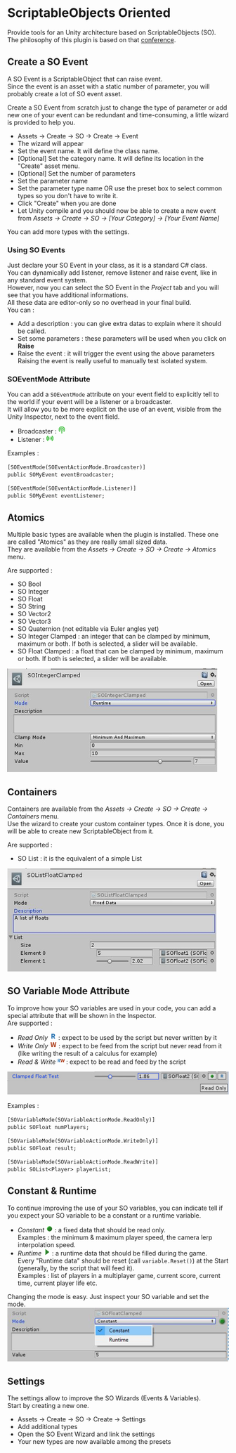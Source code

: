 # ScriptableObjects Oriented

Provide tools for an Unity architecture based on ScriptableObjects (SO).<br>
The philosophy of this plugin is based on that [conference](https://www.youtube.com/watch?v=raQ3iHhE_Kk).

## Create a SO Event
A SO Event is a ScriptableObject that can raise event.<br>
Since the event is an asset with a static number of parameter, you will probably create a lot of SO event asset.

Create a SO Event from scratch just to change the type of parameter or add new one of your event can be redundant and time-consuming, a little wizard is provided to help you.

- Assets -> Create -> SO -> Create -> Event
- The wizard will appear
- Set the event name. It will define the class name.
- [Optional] Set the category name. It will define its location in the "Create" asset menu.
- [Optional] Set the number of parameters
- Set the parameter name
- Set the parameter type name OR use the preset box to select common types so you don't have to write it.
- Click "Create" when you are done
- Let Unity compile and you should now be able to create a new event from *Assets -> Create -> SO -> [Your Category] -> [Your Event Name]*

You can add more types with the settings.

### Using SO Events

Just declare your SO Event in your class, as it is a standard C# class.<br>
You can dynamically add listener, remove listener and raise event, like in any standard event system.<br>
However, now you can select the SO Event in the *Project* tab and you will see that you have additional informations.<br>
All these data are editor-only so no overhead in your final build.<br>
You can :
- Add a description : you can give extra datas to explain where it should be called.
- Set some parameters : these parameters will be used when you click on **Raise**
- Raise the event : it will trigger the event using the above parameters
Raising the event is really useful to manually test isolated system.

### SOEventMode Attribute

You can add a `SOEventMode` attribute on your event field to explicitly tell to the world if your event will be a listener or a broadcaster.<br>
It will allow you to be more explicit on the use of an event, visible from the Unity Inspector, next to the event field.
- Broadcaster : ![Broadcaster icon](Editor/Resources/IconBroadcaster.png)
- Listener : ![Listener icon](Editor/Resources/IconListener.png)

Examples :

`[SOEventMode(SOEventActionMode.Broadcaster)]`<br>
`public SOMyEvent eventBroadcaster;`

`[SOEventMode(SOEventActionMode.Listener)]`<br>
`public SOMyEvent eventListener;`


## Atomics

Multiple basic types are available when the plugin is installed. These one are called "Atomics" as they are really small sized data.<br>
They are available from the *Assets -> Create -> SO -> Create -> Atomics* menu.<br>

Are supported :
- SO Bool
- SO Integer
- SO Float
- SO String
- SO Vector2
- SO Vector3
- SO Quaternion (not editable via Euler angles yet)
- SO Integer Clamped : an integer that can be clamped by minimum, maximum or both. If both is selected, a slider will be available.
- SO Float Clamped : a float that can be clamped by minimum, maximum or both. If both is selected, a slider will be available.

![SO Integer Clamped Example](Medias~/ExSOIntegerClamped01.jpg)

## Containers

Containers are available from the *Assets -> Create -> SO -> Create -> Containers* menu.<br>
Use the wizard to create your custom container types. Once it is done, you will be able to create new ScriptableObject from it.<br>

Are supported :
- SO List : it is the equivalent of a simple List

![SO List Float Clamped Example](Medias~/ExSOListFloatClamped01.jpg)


## SO Variable Mode Attribute
To improve how your SO variables are used in your code, you can add a special attribute that will be shown in the Inspector.<br>
Are supported :
- *Read Only* ![Read Only Icon](Editor/Resources/IconRead.png) : expect to be used by the script but never written by it
- *Write Only* ![Write Only Icon](Editor/Resources/IconWrite.png) : expect to be feed from the script but never read from it (like writing the result of a calculus for example)
- *Read & Write* ![Read Write Icon](Editor/Resources/IconReadWrite.png) : expect to be read and feed by the script

![Example of SO variable mode attribute](Medias~/ExSOFloatClamped01.jpg)

Examples :

`[SOVariableMode(SOVariableActionMode.ReadOnly)]`<br>
`public SOFloat numPlayers;`

`[SOVariableMode(SOVariableActionMode.WriteOnly)]`<br>
`public SOFloat result;`

`[SOVariableMode(SOVariableActionMode.ReadWrite)]`<br>
`public SOList<Player> playerList;`

## Constant & Runtime
To continue improving the use of your SO variables, you can indicate tell if you expect your SO variable to be a constant or a runtime variable.
- *Constant* ![Constant Icon](Editor/Resources/IconConstant.png) : a fixed data that should be read only.<br>
	Examples : the minimum & maximum player speed, the camera lerp interpolation speed.
- *Runtime* ![Runtime Icon](Editor/Resources/IconRuntime.png) : a runtime data that should be filled during the game.<br>
	Every "Runtime data" should be reset (call `variable.Reset()`) at the Start (generally, by the script that will feed it).<br>
	Examples : list of players in a multiplayer game, current score, current time, current player life etc.
	
Changing the mode is easy. Just inspect your SO variable and set the mode.
![Changing SO variable mode](Medias~/ExSOVariableMode01.jpg)


## Settings
The settings allow to improve the SO Wizards (Events & Variables).<br>
Start by creating a new one.
- Assets -> Create -> SO -> Create -> Settings
- Add additional types
- Open the SO Event Wizard and link the settings
- Your new types are now available among the presets